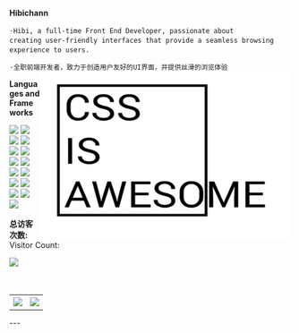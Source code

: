 **Hibichann**


<code>·Hibi, a full-time Front End Developer, passionate about creating user-friendly interfaces that provide a seamless browsing experience to users.</code> 

<code>·全职前端开发者，致力于创造用户友好的UI界面，并提供丝滑的浏览体验</code>
<img align="right" src="https://raw.githubusercontent.com/hibichann/hibichann/main/css-is-awesome.jpg" width="450" height="300" title="CSS is Awesome" alt="CSS is Awesome" />

**Languages and Frameworks**

<div/>
<img height="25" src="https://skillicons.dev/icons?i=nodejs&perline=1&theme=light" />
<img height="25" src="https://skillicons.dev/icons?i=vue&perline=1&theme=light" />
<img height="25" src="https://skillicons.dev/icons?i=react&perline=1&theme=light" />
<img height="25" src="https://skillicons.dev/icons?i=git&perline=1&theme=light" />
<img height="25" src="https://skillicons.dev/icons?i=js&perline=1&theme=light" />
<img height="25" src="https://skillicons.dev/icons?i=ts&perline=1&theme=light" />
<img height="25" src="https://skillicons.dev/icons?i=scss&perline=1&theme=light" />
<img height="25" src="https://skillicons.dev/icons?i=css&perline=1&theme=light" />
<img height="25" src="https://skillicons.dev/icons?i=md&perline=1&theme=light" />
<img height="25" src="https://skillicons.dev/icons?i=html&perline=1&theme=light" />
<img height="25" src="https://skillicons.dev/icons?i=githubactions&perline=1&theme=light" />
<img height="25" src="https://skillicons.dev/icons?i=nginx&perline=1&theme=light" />
<img height="25" src="https://skillicons.dev/icons?i=py&perline=1&theme=light" />
<img height="25" src="https://skillicons.dev/icons?i=webpack&perline=1&theme=light" />
<img height="25" src="https://skillicons.dev/icons?i=solidity&perline=1&theme=light" />


**总访客次数:**<br>
Visitor Count:

<img src="https://moe-counter.glitch.me/get/@hibichann?theme=rule34"/>
<br></br>
<table style="width:100%;margin-top:30px" style="border:none">
  <tr style="border:none">
    <th style="border:none"><a href="https://github.com/hibichann">
    <img  src="https://github-readme-stats-hibichann.vercel.app/api?username=hibichann&theme=transparent&show_icons=true">
    </a></th>
    <th style="border:none"><a href="https://github.com/hibichann">
    <img  src="https://github-readme-stats-hibichann.vercel.app/api/top-langs?username=hibichann&theme=transparent&layout=compact&langs_count=10" />
    </a></th>
  </tr>
</table>
---

<!-- ![](./profile-3d-contrib/profile-season-animate.svg) -->

